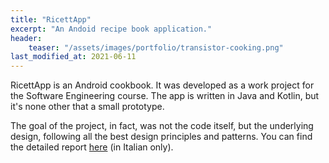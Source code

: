 ```yaml
---
title: "RicettApp"
excerpt: "An Andoid recipe book application."
header:
    teaser: "/assets/images/portfolio/transistor-cooking.png"
last_modified_at: 2021-06-11
---
```


RicettApp is an Android cookbook. It was developed as a work project for the Software Engineering course. The app is written in Java and Kotlin, but it's none other that a small prototype.

The goal of the project, in fact, was not the code itself, but the underlying design, following all the best design principles and patterns. You can find the detailed report <a href="/assets/pdfs/Ricettapp.pdf">here</a> (in Italian only).

